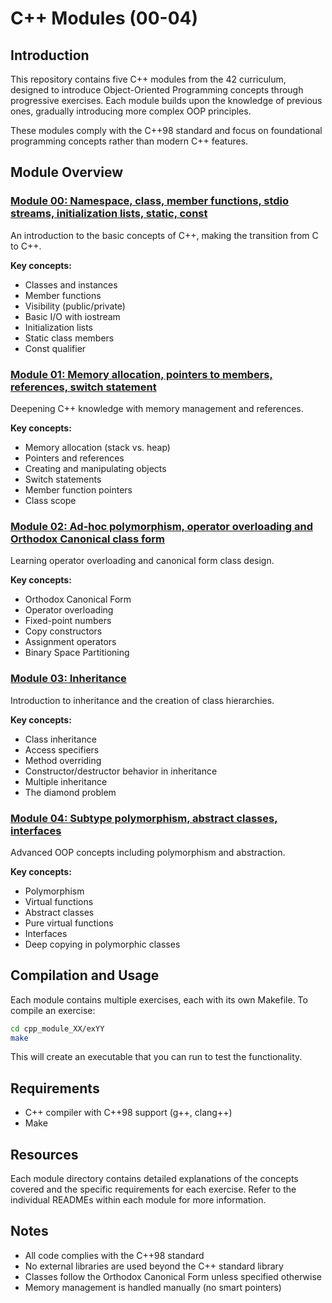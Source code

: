 # C++ Modules (00-04)

## Introduction

This repository contains five C++ modules from the 42 curriculum, designed to introduce Object-Oriented Programming concepts through progressive exercises. Each module builds upon the knowledge of previous ones, gradually introducing more complex OOP principles.

These modules comply with the C++98 standard and focus on foundational programming concepts rather than modern C++ features.

## Module Overview

### [Module 00: Namespace, class, member functions, stdio streams, initialization lists, static, const](./cpp00)

An introduction to the basic concepts of C++, making the transition from C to C++.

**Key concepts:**
- Classes and instances
- Member functions
- Visibility (public/private)
- Basic I/O with iostream
- Initialization lists
- Static class members
- Const qualifier

### [Module 01: Memory allocation, pointers to members, references, switch statement](./cpp01)

Deepening C++ knowledge with memory management and references.

**Key concepts:**
- Memory allocation (stack vs. heap)
- Pointers and references
- Creating and manipulating objects
- Switch statements
- Member function pointers
- Class scope

### [Module 02: Ad-hoc polymorphism, operator overloading and Orthodox Canonical class form](./cpp02)

Learning operator overloading and canonical form class design.

**Key concepts:**
- Orthodox Canonical Form
- Operator overloading
- Fixed-point numbers
- Copy constructors
- Assignment operators
- Binary Space Partitioning

### [Module 03: Inheritance](./cpp03)

Introduction to inheritance and the creation of class hierarchies.

**Key concepts:**
- Class inheritance
- Access specifiers
- Method overriding
- Constructor/destructor behavior in inheritance
- Multiple inheritance
- The diamond problem

### [Module 04: Subtype polymorphism, abstract classes, interfaces](./cpp04)

Advanced OOP concepts including polymorphism and abstraction.

**Key concepts:**
- Polymorphism
- Virtual functions
- Abstract classes
- Pure virtual functions
- Interfaces
- Deep copying in polymorphic classes

## Compilation and Usage

Each module contains multiple exercises, each with its own Makefile. To compile an exercise:

```bash
cd cpp_module_XX/exYY
make
```

This will create an executable that you can run to test the functionality.

## Requirements

- C++ compiler with C++98 support (g++, clang++)
- Make

## Resources

Each module directory contains detailed explanations of the concepts covered and the specific requirements for each exercise. Refer to the individual READMEs within each module for more information.

## Notes

- All code complies with the C++98 standard
- No external libraries are used beyond the C++ standard library
- Classes follow the Orthodox Canonical Form unless specified otherwise
- Memory management is handled manually (no smart pointers)
